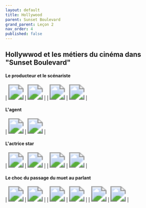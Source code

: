 ```yaml
---
layout: default
title: Hollywood
parent: Sunset Boulevard
grand_parent: Leçon 2
nav_order: 4
published: false
---
```


## Hollywwod et les métiers du cinéma dans "Sunset Boulevard"

#### Le producteur et le scénariste

| <img src="../../assets/img/sunset-producteur1.png" style="zoom:300%;" />  | <img src="../../assets/img/sunset-producteur2.png" style="zoom:300%;" />  | 
| <img src="../../assets/img/sunset-producteur3.png" style="zoom:300%;" /> | <img src="../../assets/img/sunset-producteur4.png" style="zoom:300%;" />  | 

#### L'agent

| <img src="../../assets/img/sunset-agent1.png" style="zoom:300%;" />  | <img src="../../assets/img/sunset-agent2.png" style="zoom:300%;" />  | 

#### L'actrice star

| <img src="../../assets/img/sunset-actricestar1.png" style="zoom:300%;" />  | <img src="../../assets/img/sunset-actricestar2.png" style="zoom:300%;" />  | 
| <img src="../../assets/img/sunset-actricestar3.png" style="zoom:300%;" /> | <img src="../../assets/img/sunset-actricestar4.png" style="zoom:300%;" />  | 

#### Le choc du passage du muet au parlant

| <img src="../../assets/img/sunset-muetparlant1.png" style="zoom:300%;" />  | <img src="../../assets/img/sunset-muetparlant2.png" style="zoom:300%;" />  | 
| <img src="../../assets/img/sunset-muetparlant3.png" style="zoom:300%;" /> | <img src="../../assets/img/sunset-muetparlant4.png" style="zoom:300%;" />  | 
| <img src="../../assets/img/sunset-muetparlant5.png" style="zoom:300%;" /> | <img src="../../assets/img/sunset-muetparlant6.png" style="zoom:300%;" />  | 



